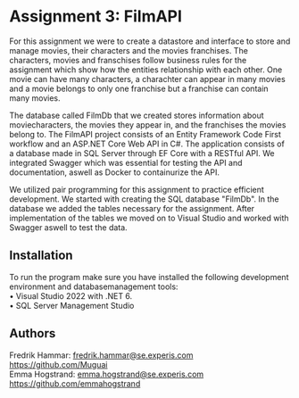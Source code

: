 # Assignment 3: FilmAPI

For this assignment we were to create a datastore and interface to store and manage movies, their characters and the movies franchises. The characters, movies and franschises follow business rules for 
the assignment which show how the entities relationship with each other. One movie can have many characters, a charachter can appear in many movies and a movie belongs to only one franchise but a 
franchise can contain many movies.

The database called FilmDb that we created stores information about moviecharacters, the movies they appear in, and the franchises the movies belong to. 
The FilmAPI project consists of an Entity Framework Code First workflow and an ASP.NET Core Web API in C#. The application consists of a database made in SQL Server through EF Core with a RESTful API. 
We integrated Swagger which was essential for testing the API and documentation, aswell as Docker to containurize the API. 

We utilized pair programming for this assignment to practice efficient development. We started with creating the SQL database "FilmDb". In the database we added the tables necessary for the assignment.
After implementation of the tables we moved on to Visual Studio and worked with Swagger aswell to test the data. 

## Installation

To run the program make sure you have installed the following development environment and databasemanagement tools: \
• Visual Studio 2022 with .NET 6. \
• SQL Server Management Studio

## Authors

Fredrik Hammar: fredrik.hammar@se.experis.com https://github.com/Muguai \
Emma Hogstrand: emma.hogstrand@se.experis.com https://github.com/emmahogstrand
